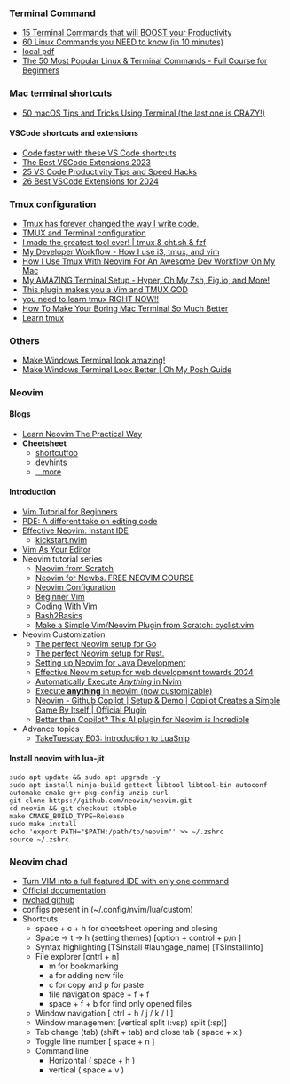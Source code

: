 
### Terminal Command
- [15 Terminal Commands that will BOOST your Productivity](https://www.youtube.com/watch?v=tD8qzBmi-t0)
- [60 Linux Commands you NEED to know (in 10 minutes)](https://www.youtube.com/watch?v=gd7BXuUQ91w)
- [local pdf](obsidian://open?vault=Refferences&file=pdf%2FCommand%2BReference.pdf)
- [The 50 Most Popular Linux & Terminal Commands - Full Course for Beginners](https://www.youtube.com/watch?v=ZtqBQ68cfJc)


### Mac terminal shortcuts
- [50 macOS Tips and Tricks Using Terminal (the last one is CRAZY!)](https://www.youtube.com/watch?v=qOrlYzqXPa8)

#### VSCode shortcuts and extensions
- [Code faster with these VS Code shortcuts](https://www.youtube.com/watch?v=dLzMz2Jk_qU)
- [The Best VSCode Extensions 2023](https://www.youtube.com/watch?v=YjhkcvS1xKU)
- [25 VS Code Productivity Tips and Speed Hacks](https://www.youtube.com/watch?v=ifTF3ags0XI)
- [26 Best VSCode Extensions for 2024](https://www.youtube.com/watch?v=uSIseycqOhA)


### Tmux configuration
- [Tmux has forever changed the way I write code.](https://www.youtube.com/watch?v=DzNmUNvnB04)
- [TMUX and Terminal configuration](https://www.youtube.com/playlist?list=PLsz00TDipIfct4F3pHv6_uI9OyjphQEGZ)
- [I made the greatest tool ever! | tmux & cht.sh & fzf](https://www.youtube.com/watch?v=hJzqEAf2U4I)
- [My Developer Workflow - How I use i3, tmux, and vim](https://www.youtube.com/watch?v=bdumjiHabhQ)
- [How I Use Tmux With Neovim For An Awesome Dev Workflow On My Mac](https://www.youtube.com/watch?v=U-omALWIBos)
- [My AMAZING Terminal Setup - Hyper, Oh My Zsh, Fig.io, and More!](https://www.youtube.com/watch?v=SyOnB1qvPn0)
- [This plugin makes you a Vim and TMUX GOD](https://www.youtube.com/watch?v=qyV_hOtMdwg)
- [you need to learn tmux RIGHT NOW!!](https://www.youtube.com/watch?v=nTqu6w2wc68)
- [How To Make Your Boring Mac Terminal So Much Better](https://www.youtube.com/watch?v=CF1tMjvHDRA)
- [Learn tmux](https://www.youtube.com/playlist?list=PLT98CRl2KxKGiyV1u6wHDV8VwcQdzfuKe)


### Others
- [Make Windows Terminal look amazing!](https://www.youtube.com/watch?v=AK2JE2YsKto)
- [Make Windows Terminal Look Better | Oh My Posh Guide](https://www.youtube.com/watch?v=-G6GbXGo4wo)


### Neovim
#### Blogs 
- [Learn Neovim The Practical Way](https://alpha2phi.medium.com/learn-neovim-the-practical-way-8818fcf4830f#545a)
- **Cheetsheet**
	- [shortcutfoo](https://www.shortcutfoo.com/app/dojos/neovim/cheatsheet)
	- [devhints](https://devhints.io/vim)
	- [...more](https://www.google.com/search?q=vim+cheatsheet&rlz=1C5CHFA_enIN999IN1000&oq=vim+cheatsheet&gs_lcrp=EgZjaHJvbWUyCQgAEEUYORiABDIHCAEQABiABDIHCAIQABiABDIHCAMQABiABDIJCAQQABgKGIAEMggIBRAAGBYYHjIICAYQABgWGB4yCggHEAAYChgWGB4yCAgIEAAYFhgeMggICRAAGBYYHtIBCDI2OTlqMGo3qAIAsAIA&sourceid=chrome&ie=UTF-8)
#### Introduction
- [Vim Tutorial for Beginners](https://www.youtube.com/watch?v=RZ4p-saaQkc)
- [PDE: A different take on editing code](https://www.youtube.com/watch?v=QMVIJhC9Veg)
- [Effective Neovim: Instant IDE](https://www.youtube.com/watch?v=stqUbv-5u2s)
	- [kickstart.nvim](https://github.com/nvim-lua/kickstart.nvim)
- [Vim As Your Editor](https://www.youtube.com/playlist?list=PLm323Lc7iSW_wuxqmKx_xxNtJC_hJbQ7R)
- Neovim tutorial series
	- [Neovim from Scratch](https://www.youtube.com/playlist?list=PLhoH5vyxr6Qq41NFL4GvhFp-WLd5xzIzZ)
	- [Neovim for Newbs. FREE NEOVIM COURSE](https://www.youtube.com/playlist?list=PLsz00TDipIffreIaUNk64KxTIkQaGguqn)
	- [Neovim Configuration](https://www.youtube.com/playlist?list=PLsz00TDipIffxsNXSkskknolKShdbcALR)
	- [Beginner Vim](https://www.youtube.com/playlist?list=PLmTrCsxAaghUhCmSiX5Py-e9O8UOPX502)
	- [Coding With Vim](https://www.youtube.com/playlist?list=PLmTrCsxAaghW9KWrzuc6n2B9ud2uV5sjK)
	- [Bash2Basics](https://www.youtube.com/playlist?list=PLep05UYkc6wTWlugE_9Lj6JlLpvSBbkZ_)
	- [Make a Simple Vim/Neovim Plugin from Scratch: cyclist.vim](https://www.youtube.com/watch?v=apyV4v7x33o&list=PLep05UYkc6wSgBFseCsRBSQQ1Fmf3eRa8)
- Neovim Customization
	- [The perfect Neovim setup for Go](https://www.youtube.com/watch?v=i04sSQjd-qo)
	- [The perfect Neovim setup for Rust.](https://www.youtube.com/watch?v=mh_EJhH49Ms)
	- [Setting up Neovim for Java Development](https://www.youtube.com/watch?v=8q_VPqA-KLs)
	- [Effective Neovim setup for web development towards 2024](https://www.youtube.com/watch?v=fFHlfbKVi30)
	- [Automatically Execute *Anything* in Nvim](https://www.youtube.com/watch?v=9gUatBHuXE0)
	- [Execute **anything** in neovim (now customizable)](https://www.youtube.com/watch?v=HlfjpstqXwE)
	- [Neovim - Github Copilot | Setup & Demo | Copilot Creates a Simple Game By Itself | Official Plugin](https://www.youtube.com/watch?v=eMnZBaOs4vM&list=PLhoH5vyxr6Qo_5IoxqcQjHgBe77xD5-BP)
	- [Better than Copilot? This AI plugin for Neovim is Incredible](https://www.youtube.com/watch?v=7k0KZsheLP4)
- Advance topics
	- [TakeTuesday E03: Introduction to LuaSnip](https://www.youtube.com/watch?v=Dn800rlPIho)


#### Install neovim with lua-jit
```
sudo apt update && sudo apt upgrade -y
sudo apt install ninja-build gettext libtool libtool-bin autoconf automake cmake g++ pkg-config unzip curl
git clone https://github.com/neovim/neovim.git
cd neovim && git checkout stable
make CMAKE_BUILD_TYPE=Release
sudo make install
echo 'export PATH="$PATH:/path/to/neovim"' >> ~/.zshrc
source ~/.zshrc
```

### Neovim chad
- [Turn VIM into a full featured IDE with only one command](https://www.youtube.com/watch?v=Mtgo-nP_r8Y)
- [Official documentation](https://nvchad.com/docs/quickstart/install)
- [nvchad github](https://github.com/NvChad/NvChad)
- configs present in (~/.config/nvim/lua/custom)
- Shortcuts
	- space + c + h for cheetsheet opening and closing
	- Space -> t -> h (setting themes) [option + control + p/n ]
	- Syntax highlighting [TSInstall #laungage_name] [TSInstallInfo]
	- File explorer [cntrl + n] 
		- m for bookmarking
		- a for adding new file
		- c for copy and p for paste
		- file navigation space + f + f
		- space + f + b for find only opened files
	- Window navigation [ ctrl + h / j / k / l ]
	- Window management [vertical split (:vsp)  split (:sp)] 
	- Tab change (tab) (shift + tab) and close tab ( space + x )
	- Toggle line number [ space + n ]
	- Command line 
		- Horizontal ( space + h )
		- vertical ( space + v )



